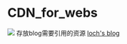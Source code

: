 # CDN_for_webs
![](<https://img.shields.io/badge/release-1.0.2-brightgreen.svg>) 存放blog需要引用的资源  [loch's blog](https://isloch.top) 

